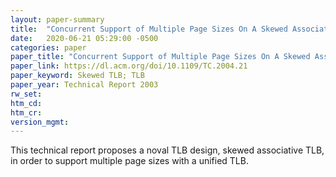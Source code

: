 ```yaml
---
layout: paper-summary
title:  "Concurrent Support of Multiple Page Sizes On A Skewed Associative TLB"
date:   2020-06-21 05:29:00 -0500
categories: paper
paper_title: "Concurrent Support of Multiple Page Sizes On A Skewed Associative TLB"
paper_link: https://dl.acm.org/doi/10.1109/TC.2004.21
paper_keyword: Skewed TLB; TLB
paper_year: Technical Report 2003
rw_set:
htm_cd:
htm_cr:
version_mgmt:
---
```


This technical report proposes a noval TLB design, skewed associative TLB, in order to support multiple page sizes
with a unified TLB.
